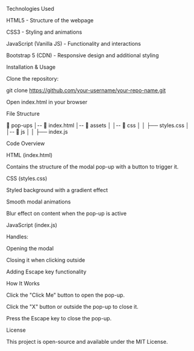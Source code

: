 Technologies Used

HTML5 - Structure of the webpage

CSS3 - Styling and animations

JavaScript (Vanilla JS) - Functionality and interactions

Bootstrap 5 (CDN) - Responsive design and additional styling

Installation & Usage

Clone the repository:

git clone https://github.com/your-username/your-repo-name.git

Open index.html in your browser

File Structure

📁 pop-ups
│-- 📄 index.html
│-- 📁 assets
│   │-- 📁 css
│   │   ├── styles.css
│   │-- 📁 js
│   │   ├── index.js

Code Overview

HTML (index.html)

Contains the structure of the modal pop-up with a button to trigger it.

CSS (styles.css)

Styled background with a gradient effect

Smooth modal animations

Blur effect on content when the pop-up is active

JavaScript (index.js)

Handles:

Opening the modal

Closing it when clicking outside

Adding Escape key functionality

How It Works

Click the "Click Me" button to open the pop-up.

Click the "X" button or outside the pop-up to close it.

Press the Escape key to close the pop-up.

License

This project is open-source and available under the MIT License.